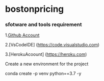# bostonpricing


### sfotware and tools requirement 

1.[Github Account](https://github.com)

2.[VsCodeIDE] (https://code.visualstudio.com)

3.[HerokuAcoount] (https://heroku.com)

Create a new environment for the project

conda create -p venv python==3.7 -y 
